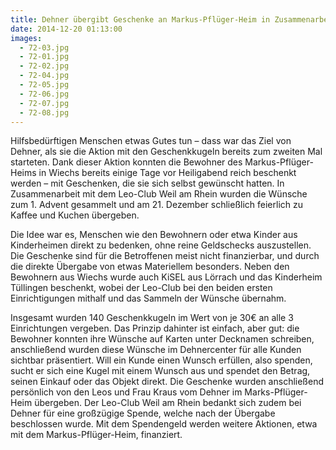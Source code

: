 ```yaml
---
title: Dehner übergibt Geschenke an Markus-Pflüger-Heim in Zusammenarbeit mit Leo-Club
date: 2014-12-20 01:13:00
images:
  - 72-03.jpg
  - 72-01.jpg
  - 72-02.jpg
  - 72-04.jpg
  - 72-05.jpg
  - 72-06.jpg
  - 72-07.jpg
  - 72-08.jpg
---
```


Hilfsbedürftigen Menschen etwas Gutes tun – dass war das Ziel von Dehner, als sie die Aktion mit den Geschenkkugeln bereits zum zweiten Mal starteten. Dank dieser Aktion konnten die Bewohner des Markus-Pflüger-Heims in Wiechs bereits einige Tage vor Heiligabend reich beschenkt werden – mit Geschenken, die sie sich selbst gewünscht hatten. In Zusammenarbeit mit dem Leo-Club Weil am Rhein wurden die Wünsche zum 1. Advent gesammelt und am 21. Dezember schließlich feierlich zu Kaffee und Kuchen übergeben.

Die Idee war es, Menschen wie den Bewohnern oder etwa Kinder aus Kinderheimen direkt zu bedenken, ohne reine Geldschecks auszustellen. Die Geschenke sind für die Betroffenen meist nicht finanzierbar, und durch die direkte Übergabe von etwas Materiellem besonders. Neben den Bewohnern aus Wiechs wurde auch KiSEL aus Lörrach und das Kinderheim Tüllingen beschenkt, wobei der Leo-Club bei den beiden ersten Einrichtigungen mithalf und das Sammeln der Wünsche übernahm.

Insgesamt wurden 140 Geschenkkugeln im Wert von je 30€ an alle 3 Einrichtungen vergeben. Das Prinzip dahinter ist einfach, aber gut: die Bewohner konnten ihre Wünsche auf Karten unter Decknamen schreiben, anschließend wurden diese Wünsche im Dehnercenter für alle Kunden sichtbar präsentiert. Will ein Kunde einen Wunsch erfüllen, also spenden, sucht er sich eine Kugel mit einem Wunsch aus und spendet den Betrag, seinen Einkauf oder das Objekt direkt. Die Geschenke wurden anschließend persönlich von den Leos und Frau Kraus vom Dehner im Marks-Pflüger-Heim übergeben.
Der Leo-Club Weil am Rhein bedankt sich zudem bei Dehner für eine großzügige Spende, welche nach der Übergabe beschlossen wurde. Mit dem Spendengeld werden weitere Aktionen, etwa mit dem Markus-Pflüger-Heim, finanziert.
